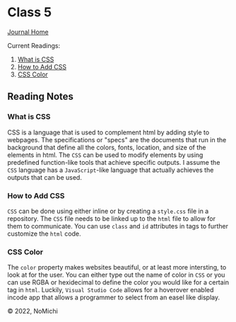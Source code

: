 # Class 5

[Journal Home](README.md)

Current Readings:

1. [What is CSS](https://developer.mozilla.org/en-US/docs/Learn/CSS/First_steps/What_is_CSS)
2. [How to Add CSS](https://www.w3schools.com/css/css_howto.asp)
3. [CSS Color](https://www.w3schools.com/cssref/pr_text_color.asp)

## Reading Notes

### What is CSS

CSS is a language that is used to complement html by adding style to webpages. The specifications or "specs" are the documents that run in the background that define all the colors, fonts, location, and size of the elements in html. The `CSS` can be used to modify elements by using predefined function-like tools that achieve specific outputs. I assume the `CSS` language has a `JavaScript`-like language that actually achieves the outputs that can be used.

### How to Add CSS

`CSS` can be done using either inline or by creating a `style.css` file in a repository. The `CSS` file needs to be linked up to the `html` file to allow for them to communicate. You can use `class` and `id` attributes in tags to further customize the `html` code.

### CSS Color

The `color` property makes websites beautiful, or at least more intersting, to look at for the user. You can either type out the name of color in `CSS` or you can use RGBA or hexidecimal to define the color you would like for a certain tag in `html`. Luckily, `Visual Studio Code` allows for a hoverover enabled incode app that allows a programmer to select from an easel like display.

&copy; 2022, NoMichi
